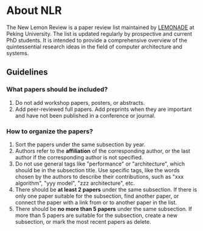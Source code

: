 # About NLR

The New Lemon Review is a paper review list maintained by [LEMONADE](https://www.youwei.xyz) at Peking University. The list is updated regularly by prospective and current PhD students. It is intended to provide a comprehensive overview of the quintessential research ideas in the field of computer architecture and systems.

## Guidelines

### What papers should be included?

1. Do not add workshop papers, posters, or abstracts.
2. Add peer-reviewed full papers. Add preprints when they are important and have not been published in a conference or journal.

### How to organize the papers?

1. Sort the papers under the same subsection by year.
2. Authors refer to the **affiliation** of the corresponding author, or the last author if the corresponding author is not specified.
3. Do not use general tags like "performance" or "architecture", which should be in the subsection title. Use specific tags, like the words chosen by the authors to describe their contributions, such as "xxx algorithm", "yyy model", "zzz architecture", etc.
4. There should be **at least 2 papers** under the same subsection. If there is only one paper suitable for the subsection, find another paper, or connect the paper with a link from or to another paper in the list.
5. There should be **no more than 5 papers** under the same subsection. If more than 5 papers are suitable for the subsection, create a new subsection, or mark the most recent papers as delete.
